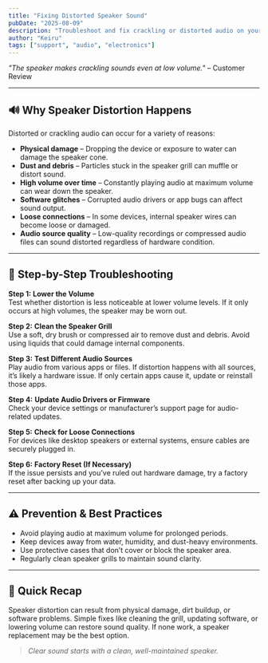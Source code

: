 ```yaml
---
title: "Fixing Distorted Speaker Sound"
pubDate: "2025-08-09"
description: "Troubleshoot and fix crackling or distorted audio on your electronic device."
author: "Keiru"
tags: ["support", "audio", "electronics"]
---
```


_"The speaker makes crackling sounds even at low volume."_ – Customer Review

---

## 🔊 Why Speaker Distortion Happens

Distorted or crackling audio can occur for a variety of reasons:

- **Physical damage** – Dropping the device or exposure to water can damage the speaker cone.
- **Dust and debris** – Particles stuck in the speaker grill can muffle or distort sound.
- **High volume over time** – Constantly playing audio at maximum volume can wear down the speaker.
- **Software glitches** – Corrupted audio drivers or app bugs can affect sound output.
- **Loose connections** – In some devices, internal speaker wires can become loose or damaged.
- **Audio source quality** – Low-quality recordings or compressed audio files can sound distorted regardless of hardware condition.

---

## 🧭 Step-by-Step Troubleshooting

**Step 1:** **Lower the Volume**  
Test whether distortion is less noticeable at lower volume levels. If it only occurs at high volumes, the speaker may be worn out.

**Step 2:** **Clean the Speaker Grill**  
Use a soft, dry brush or compressed air to remove dust and debris. Avoid using liquids that could damage internal components.

**Step 3:** **Test Different Audio Sources**  
Play audio from various apps or files. If distortion happens with all sources, it’s likely a hardware issue. If only certain apps cause it, update or reinstall those apps.

**Step 4:** **Update Audio Drivers or Firmware**  
Check your device settings or manufacturer’s support page for audio-related updates.

**Step 5:** **Check for Loose Connections**  
For devices like desktop speakers or external systems, ensure cables are securely plugged in.

**Step 6:** **Factory Reset (If Necessary)**  
If the issue persists and you’ve ruled out hardware damage, try a factory reset after backing up your data.

---

## ⚠️ Prevention & Best Practices

- Avoid playing audio at maximum volume for prolonged periods.
- Keep devices away from water, humidity, and dust-heavy environments.
- Use protective cases that don’t cover or block the speaker area.
- Regularly clean speaker grills to maintain sound clarity.

---

## 📌 Quick Recap

Speaker distortion can result from physical damage, dirt buildup, or software problems. Simple fixes like cleaning the grill, updating software, or lowering volume can restore sound quality. If none work, a speaker replacement may be the best option.

> _Clear sound starts with a clean, well-maintained speaker._
